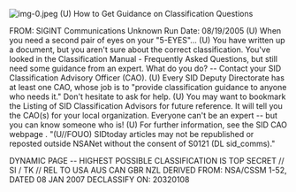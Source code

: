 ![img-0.jpeg](img-0.jpeg)
(U) How to Get Guidance on Classification Questions

FROM: SIGINT Communications
Unknown
Run Date: 08/19/2005
(U) When you need a second pair of eyes on your "5-EYES"...
(U) You have written up a document, but you aren't sure about the correct classification. You've looked in the Classification Manual - Frequently Asked Questions, but still need some guidance from an expert. What do you do? -- Contact your SID Classification Advisory Officer (CAO).
(U) Every SID Deputy Directorate has at least one CAO, whose job is to "provide classification guidance to anyone who needs it." Don't hesitate to ask for help.
(U) You may want to bookmark the Listing of SID Classification Advisors for future reference. It will tell you the CAO(s) for your local organization. Everyone can't be an expert -- but you can know someone who is!
(U) For further information, see the SID CAO webpage .
"(U//FOUO) SIDtoday articles may not be republished or reposted outside NSANet without the consent of S0121 (DL sid_comms)."

DYNAMIC PAGE -- HIGHEST POSSIBLE CLASSIFICATION IS
TOP SECRET // SI / TK // REL TO USA AUS CAN GBR NZL
DERIVED FROM: NSA/CSSM 1-52, DATED 08 JAN 2007 DECLASSIFY ON: 20320108
